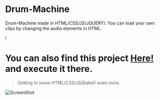 # Drum-Machine
Drum-Machine made in HTML/CSS/JS(JQUERY). You can load your own clips by changing the audio elements in HTML.

!<h1>You can also find this project <a href="https://codepen.io/Mpal_/pen/yLGzMOZ">Here!</a> and execute it there.</h1>

>Getting to know HTML/CSS/JS(Babel) even more.

![ScreenShot](https://github.com/Georgios-Mpalanos/Drum-Machine/assets/115114124/42a61f75-c3d7-4a3b-b0eb-ceba682dcbfb)
